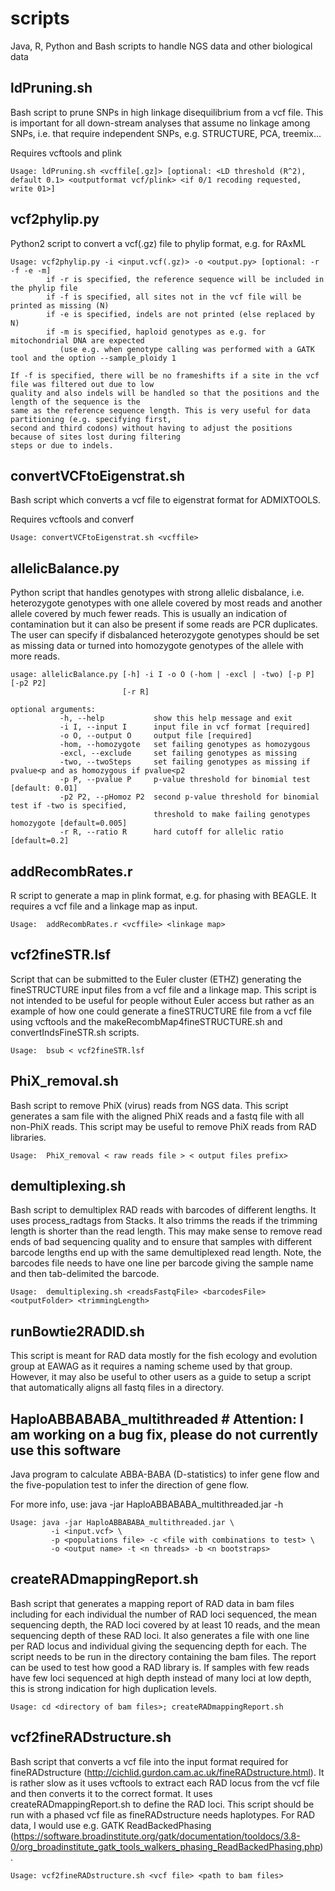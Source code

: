 # scripts
Java, R, Python and Bash scripts to handle NGS data and other biological data


## ldPruning.sh
Bash script to prune SNPs in high linkage disequilibrium from a vcf file. This is important for all down-stream analyses that assume no linkage among SNPs, i.e. that require independent SNPs, e.g. STRUCTURE, PCA, treemix...

Requires vcftools and plink

```
Usage: ldPruning.sh <vcffile[.gz]> [optional: <LD threshold (R^2), default 0.1> <outputformat vcf/plink> <if 0/1 recoding requested, write 01>]
```


## vcf2phylip.py
Python2 script to convert a vcf(.gz) file to phylip format, e.g. for RAxML

```
Usage: vcf2phylip.py -i <input.vcf(.gz)> -o <output.py> [optional: -r -f -e -m]
        if -r is specified, the reference sequence will be included in the phylip file
        if -f is specified, all sites not in the vcf file will be printed as missing (N)
        if -e is specified, indels are not printed (else replaced by N)
        if -m is specified, haploid genotypes as e.g. for mitochondrial DNA are expected 
           (use e.g. when genotype calling was performed with a GATK tool and the option --sample_ploidy 1

If -f is specified, there will be no frameshifts if a site in the vcf file was filtered out due to low 
quality and also indels will be handled so that the positions and the length of the sequence is the 
same as the reference sequence length. This is very useful for data partitioning (e.g. specifying first, 
second and third codons) without having to adjust the positions because of sites lost during filtering 
steps or due to indels.
```


## convertVCFtoEigenstrat.sh
Bash script which converts a vcf file to eigenstrat format for ADMIXTOOLS.

Requires vcftools and converf

```
Usage: convertVCFtoEigenstrat.sh <vcffile>
```


## allelicBalance.py
Python script that handles genotypes with strong allelic disbalance, i.e. heterozygote genotypes with one allele covered by most reads and another allele covered by much fewer reads. This is usually an indication of contamination but it can also be present if some reads are PCR duplicates. The user can specify if disbalanced heterozygote genotypes should be set as missing data or turned into homozygote genotypes of the allele with more reads.

```
usage: allelicBalance.py [-h] -i I -o O (-hom | -excl | -two) [-p P] [-p2 P2]
                         [-r R]

optional arguments:
           -h, --help           show this help message and exit
           -i I, --input I      input file in vcf format [required]
           -o O, --output O     output file [required]
           -hom, --homozygote   set failing genotypes as homozygous
           -excl, --exclude     set failing genotypes as missing
           -two, --twoSteps     set failing genotypes as missing if pvalue<p and as homozygous if pvalue<p2
           -p P, --pvalue P     p-value threshold for binomial test [default: 0.01]
           -p2 P2, --pHomoz P2  second p-value threshold for binomial test if -two is specified, 
                                threshold to make failing genotypes homozygote [default=0.005]
           -r R, --ratio R      hard cutoff for allelic ratio [default=0.2]
```
 

## addRecombRates.r

R script to generate a map in plink format, e.g. for phasing with BEAGLE. It requires a vcf file and a linkage map as input.
```
Usage:  addRecombRates.r <vcffile> <linkage map>
```


## vcf2fineSTR.lsf

Script that can be submitted to the Euler cluster (ETHZ) generating the fineSTRUCTURE input files from a vcf file and a linkage map. This script is not intended to be useful for people without Euler access but rather as an example of how one could generate a fineSTRUCTURE file from a vcf file using vcftools and the makeRecombMap4fineSTRUCTURE.sh and convertIndsFineSTR.sh scripts.

```
Usage:  bsub < vcf2fineSTR.lsf
```

## PhiX_removal.sh
Bash script to remove PhiX (virus) reads from NGS data. This script generates a sam file with the aligned PhiX reads and a fastq file with all non-PhiX reads. This script may be useful to remove PhiX reads from RAD libraries.

```
Usage:  PhiX_removal < raw reads file > < output files prefix>
```

## demultiplexing.sh
Bash script to demultiplex RAD reads with barcodes of different lengths. It uses process_radtags from Stacks. It also trimms the reads if the trimming length is shorter than the read length. This may make sense to remove read ends of bad sequencing quality and 
to ensure that samples with different barcode lengths end up with the same demultiplexed read length. Note, the barcodes file needs to have one line per barcode giving the sample name and then tab-delimited the barcode.

```
Usage:  demultiplexing.sh <readsFastqFile> <barcodesFile> <outputFolder> <trimmingLength>
```

## runBowtie2RADID.sh
This script is meant for RAD data mostly for the fish ecology and evolution group at EAWAG as it requires a naming scheme used by that group. However, it may also be useful to other users as a guide to setup a script that automatically aligns all fastq files in a directory.


 
## HaploABBABABA_multithreaded # Attention: I am working on a bug fix, please do not currently use this software
Java program to calculate ABBA-BABA (D-statistics) to infer gene flow and the five-population test to infer the direction of gene flow. 

For more info, use: java -jar HaploABBABABA_multithreaded.jar -h
```
Usage: java -jar HaploABBABABA_multithreaded.jar \
         -i <input.vcf> \
         -p <populations file> -c <file with combinations to test> \
         -o <output name> -t <n threads> -b <n bootstraps>
```

## createRADmappingReport.sh
Bash script that generates a mapping report of RAD data in bam files including for each individual the number of RAD loci sequenced, the mean sequencing depth, the RAD loci covered by at least 10 reads, and the mean sequencing depth of these RAD loci. It also generates a file with one line per RAD locus and individual giving the sequencing depth for each. The script needs to be run in the directory containing the bam files. The report can be used to test how good a RAD library is. If samples with few reads have few loci sequenced at high depth instead of many loci at low depth, this is strong indication for high duplication levels.

```
Usage: cd <directory of bam files>; createRADmappingReport.sh
```

## vcf2fineRADstructure.sh
Bash script that converts a vcf file into the input format required for fineRADstructure (http://cichlid.gurdon.cam.ac.uk/fineRADstructure.html). It is rather slow as it uses vcftools to extract each RAD locus from the vcf file and then converts it to the correct format. It uses createRADmappingReport.sh to define the RAD loci. This script should be run with a phased vcf file as fineRADstructure needs haplotypes. For RAD data, I would use e.g. GATK ReadBackedPhasing (https://software.broadinstitute.org/gatk/documentation/tooldocs/3.8-0/org_broadinstitute_gatk_tools_walkers_phasing_ReadBackedPhasing.php).

```
Usage: vcf2fineRADstructure.sh <vcf file> <path to bam files>
```
